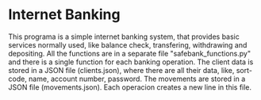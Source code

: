 # Internet Banking

This programa is a simple internet banking system, that provides basic services normally used, like balance check, transfering, withdrawing and depositing. All the functions are in a separate file "safebank_functions.py" and there is a single function for each banking operation.
The client data is stored in a JSON file (clients.json), where there are all their data, like, sort-code, name, account number, password.
The movements are stored in a JSON file (movements.json). Each operacion creates a new line in this file.
